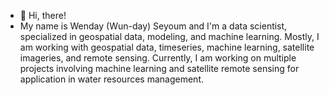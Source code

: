 - 👋 Hi, there!
- My name is Wenday (Wun-day) Seyoum and I'm a data scientist, specialized in geospatial data, modeling, and machine learning. Mostly, I am working with geospatial data, timeseries, machine learning, satellite imageries, and remote sensing. Currently, I am working on multiple projects involving machine learning and satellite remote sensing for application in water resources management.  


<!---
wondy30/wondy30 is a ✨ special ✨ repository because its `README.md` (this file) appears on your GitHub profile.
You can click the Preview link to take a look at your changes.
--->
